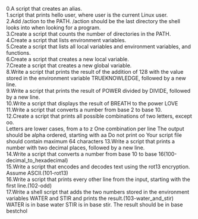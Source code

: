 0.A script that creates an alias.<br />
1.script that prints hello user, where user is the current Linux user.<br />
2.Add /action to the PATH. /action should be the last directory the shell looks into when looking for a program.<br />
3.Create a script that counts the number of directories in the PATH.<br />
4.Create a script that lists environment variables.<br />
5.Create a script that lists all local variables and environment variables, and functions.<br />
6.Create a script that creates a new local variable.<br />
7.Create a script that creates a new global variable.<br />
8.Write a script that prints the result of the addition of 128 with the value stored in the environment variable TRUEKNOWLEDGE, followed by a new line.<br />
9.Write a script that prints the result of POWER divided by DIVIDE, followed by a new line.<br />
10.Write a script that displays the result of BREATH to the power LOVE<br />
11.Write a script that converts a number from base 2 to base 10.<br />
12.Create a script that prints all possible combinations of two letters, except oo.<br />
Letters are lower cases, from a to z
One combination per line
The output should be alpha ordered, starting with aa
Do not print oo
Your script file should contain maximum 64 characters
13.Write a script that prints a number with two decimal places, followed by a new line.<br />
14.Write a script that converts a number from base 10 to base 16(100-decimal_to_hexadecimal)<br />
15.Write a script that encodes and decodes text using the rot13 encryption. Assume ASCII.(101-rot13)<br />
16.Write a script that prints every other line from the input, starting with the first line.(102-odd)<br />
17.Write a shell script that adds the two numbers stored in the environment variables WATER and STIR and prints the result.(103-water_and_stir)<br />
WATER is in base water
STIR is in base stir.
The result should be in base bestchol



